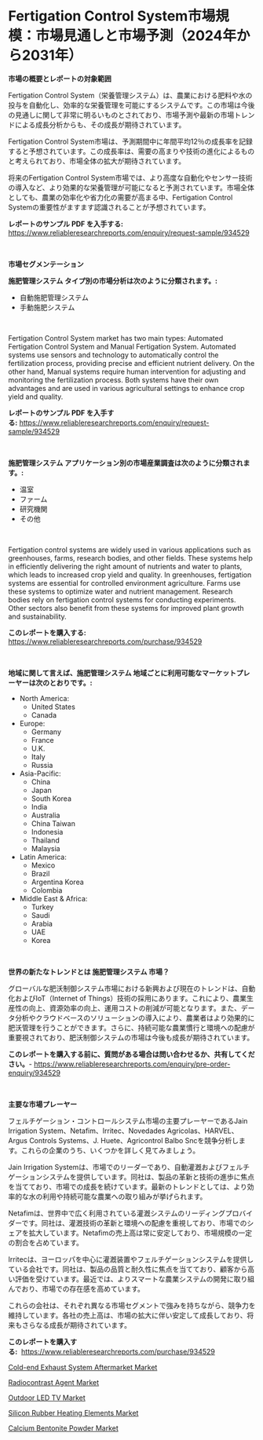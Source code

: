 <p><h1>Fertigation Control System市場規模：市場見通しと市場予測（2024年から2031年）</h1></p><p><strong>市場の概要とレポートの対象範囲</strong></p>
<p><p>Fertigation Control System（栄養管理システム）は、農業における肥料や水の投与を自動化し、効率的な栄養管理を可能にするシステムです。この市場は今後の見通しに関して非常に明るいものとされており、市場予測や最新の市場トレンドによる成長分析からも、その成長が期待されています。</p><p>Fertigation Control System市場は、予測期間中に年間平均12％の成長率を記録すると予想されています。この成長率は、需要の高まりや技術の進化によるものと考えられており、市場全体の拡大が期待されています。</p><p>将来のFertigation Control System市場では、より高度な自動化やセンサー技術の導入など、より効果的な栄養管理が可能になると予測されています。市場全体としても、農業の効率化や省力化の需要が高まる中、Fertigation Control Systemの重要性がますます認識されることが予想されています。</p></p>
<p><strong>レポートのサンプル PDF を入手する:</strong> <a href="https://www.reliableresearchreports.com/enquiry/request-sample/934529">https://www.reliableresearchreports.com/enquiry/request-sample/934529</a></p>
<p>&nbsp;</p>
<p><strong>市場セグメンテーション</strong></p>
<p><strong>施肥管理システム タイプ別の市場分析は次のように分類されます。:</strong></p>
<p><ul><li>自動施肥管理システム</li><li>手動施肥システム</li></ul></p>
<p>&nbsp;</p>
<p><p>Fertigation Control System market has two main types: Automated Fertigation Control System and Manual Fertigation System. Automated systems use sensors and technology to automatically control the fertilization process, providing precise and efficient nutrient delivery. On the other hand, Manual systems require human intervention for adjusting and monitoring the fertilization process. Both systems have their own advantages and are used in various agricultural settings to enhance crop yield and quality.</p></p>
<p><strong>レポートのサンプル PDF を入手する:</strong>&nbsp;<a href="https://www.reliableresearchreports.com/enquiry/request-sample/934529">https://www.reliableresearchreports.com/enquiry/request-sample/934529</a></p>
<p>&nbsp;</p>
<p><strong> 施肥管理システム アプリケーション別の市場産業調査は次のように分類されます。:</strong></p>
<p><ul><li>温室</li><li>ファーム</li><li>研究機関</li><li>その他</li></ul></p>
<p>&nbsp;</p>
<p><p>Fertigation control systems are widely used in various applications such as greenhouses, farms, research bodies, and other fields. These systems help in efficiently delivering the right amount of nutrients and water to plants, which leads to increased crop yield and quality. In greenhouses, fertigation systems are essential for controlled environment agriculture. Farms use these systems to optimize water and nutrient management. Research bodies rely on fertigation control systems for conducting experiments. Other sectors also benefit from these systems for improved plant growth and sustainability.</p></p>
<p><strong>このレポートを購入する:</strong>&nbsp; <a href="https://www.reliableresearchreports.com/purchase/934529">https://www.reliableresearchreports.com/purchase/934529</a></p>
<p>&nbsp;</p>
<p><strong>地域に関して言えば、施肥管理システム 地域ごとに利用可能なマーケットプレーヤーは次のとおりです。:</strong></p>
<p><ul>
    <li>
        North America:
        <ul>
            <li>United States</li>
            <li>Canada</li>
        </ul>
    </li>
    <li>
        Europe:
        <ul>
            <li>Germany</li>
            <li>France</li>
            <li>U.K.</li>
            <li>Italy</li>
            <li>Russia</li>
        </ul>
    </li>
    <li>
        Asia-Pacific:
        <ul>
            <li>China</li>
            <li>Japan</li>
            <li>South Korea</li>
            <li>India</li>
            <li>Australia</li>
            <li>China Taiwan</li>
            <li>Indonesia</li>
            <li>Thailand</li>
            <li>Malaysia</li>
        </ul>
    </li>
    <li>
        Latin America:
        <ul>
            <li>Mexico</li>
            <li>Brazil</li>
            <li>Argentina Korea</li>
            <li>Colombia</li>
        </ul>
    </li>
    <li>
        Middle East & Africa:
        <ul>
            <li>Turkey</li>
            <li>Saudi</li>
            <li>Arabia</li>
            <li>UAE</li>
            <li>Korea</li>
        </ul>
    </li>
    </ul></p>
<p>&nbsp;</p>
<p><strong>世界の新たなトレンドとは 施肥管理システム 市場？</strong></p>
<p><p>グローバルな肥沃制御システム市場における新興および現在のトレンドは、自動化およびIoT（Internet of Things）技術の採用にあります。これにより、農業生産性の向上、資源効率の向上、運用コストの削減が可能となります。また、データ分析やクラウドベースのソリューションの導入により、農業者はより効果的に肥沃管理を行うことができます。さらに、持続可能な農業慣行と環境への配慮が重要視されており、肥沃制御システムの市場は今後も成長が期待されています。</p></p>
<p><strong>このレポートを購入する前に、質問がある場合は問い合わせるか、共有してください。</strong>- <a href="https://www.reliableresearchreports.com/enquiry/pre-order-enquiry/934529">https://www.reliableresearchreports.com/enquiry/pre-order-enquiry/934529</a></p>
<p>&nbsp;</p>
<p><strong>主要な市場プレーヤー</strong></p>
<p><p>フェルチゲーション・コントロールシステム市場の主要プレーヤーであるJain Irrigation System、Netafim、Irritec、Novedades Agricolas、HARVEL、Argus Controls Systems、J. Huete、Agricontrol Balbo Sncを競争分析します。これらの企業のうち、いくつかを詳しく見てみましょう。</p><p>Jain Irrigation Systemは、市場でのリーダーであり、自動灌漑およびフェルチゲーションシステムを提供しています。同社は、製品の革新と技術の進歩に焦点を当てており、市場での成長を続けています。最新のトレンドとしては、より効率的な水の利用や持続可能な農業への取り組みが挙げられます。</p><p>Netafimは、世界中で広く利用されている灌漑システムのリーディングプロバイダーです。同社は、灌漑技術の革新と環境への配慮を重視しており、市場でのシェアを拡大しています。Netafimの売上高は常に安定しており、市場規模の一定の割合を占めています。</p><p>Irritecは、ヨーロッパを中心に灌漑装置やフェルチゲーションシステムを提供している会社です。同社は、製品の品質と耐久性に焦点を当てており、顧客から高い評価を受けています。最近では、よりスマートな農業システムの開発に取り組んでおり、市場での存在感を高めています。</p><p>これらの会社は、それぞれ異なる市場セグメントで強みを持ちながら、競争力を維持しています。各社の売上高は、市場の拡大に伴い安定して成長しており、将来もさらなる成長が期待されています。</p></p>
<p><strong>このレポートを購入する:</strong>&nbsp;&nbsp;<a href="https://www.reliableresearchreports.com/purchase/934529">https://www.reliableresearchreports.com/purchase/934529</a></p>
<p><p><a href="https://thundering-castanet-c65.notion.site/Cold-end-Exhaust-System-Aftermarket-Market-with-the-goal-of-estimating-the-market-size-and-future-gr-04374c5ee981415ea9e7372655c415b3">Cold-end Exhaust System Aftermarket Market</a></p><p><a href="https://github.com/Sarissaschmalingtr6fz2739/Market-Research-Report-List-1/blob/main/radiocontrast-agent-market.md">Radiocontrast Agent Market</a></p><p><a href="https://view.publitas.com/reportprime-1/outdoor-led-tv-market-size-and-growth-market-segmentation-regional-and-country-breakdowns-and-market-trends-for-period-from-2024-2031/">Outdoor LED TV Market</a></p><p><a href="https://bubble-tree-ea4.notion.site/Silicon-Rubber-Heating-Elements-Market-Size-Evaluating-its-Market-Trends-Growth-and-Projections-2-a4ed9ada19944ef8a2ce7a49f682a30e">Silicon Rubber Heating Elements Market</a></p><p><a href="https://view.publitas.com/reportprime-1/calcium-bentonite-powder-market-size-growing-and-forecasted-for-period-from-2024-2031-and-provides-complete-market-analysis-of-this-market/">Calcium Bentonite Powder Market</a></p></p>